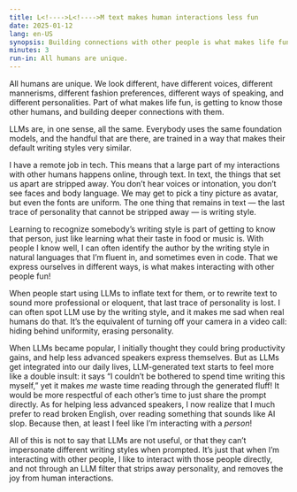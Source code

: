 ```yaml
---
title: L<!---->L<!---->M text makes human interactions less fun
date: 2025-01-12
lang: en-US
synopsis: Building connections with other people is what makes life fun. When humans communicate through LLM-written text, we lose that.
minutes: 3
run-in: All humans are unique.
---
```


All humans are unique.
We look different,
have different voices,
different mannerisms,
different fashion preferences,
different ways of speaking,
and different personalities.
Part of what makes life fun,
is getting to know those other humans,
and building deeper connections with them.

LLMs are, in one sense, all the same.
Everybody uses the same foundation models,
and the handful that are there,
are trained in a way that makes their default writing styles very similar.

I have a remote job in tech.
This means that a large part of my interactions with other humans happens online,
through text.
In text, the things that set us apart are stripped away.
You don’t hear voices or intonation,
you don’t see faces and body language.
We may get to pick a tiny picture as avatar,
but even the fonts are uniform.
The one thing that remains in text
— the last trace of personality that cannot be stripped away —
is writing style.

Learning to recognize somebody’s writing style
is part of getting to know that person,
just like learning what their taste in food or music is.
With people I know well,
I can often identify the author by the writing style
in natural languages that I’m fluent in,
and sometimes even in code.
That we express ourselves in different ways,
is what makes interacting with other people fun!

When people start using <abbr>LLM</abbr>s to inflate text for them,
or to rewrite text to sound more professional or eloquent,
that last trace of personality is lost.
I can often spot LLM use by the writing style,
and it makes me sad when real humans do that.
It’s the equivalent of turning off your camera in a video call:
hiding behind uniformity, erasing personality.

When <abbr>LLM</abbr>s became popular,
I initially thought they could bring productivity gains,
and help less advanced speakers express themselves.
But as <abbr>LLM</abbr>s get integrated into our daily lives,
LLM-generated text starts to feel more like a double insult:
it says “I couldn’t be bothered to spend time writing this myself,”
yet it makes _me_ waste time reading through the generated fluff!
It would be more respectful of each other’s time
to just share the prompt directly.
As for helping less advanced speakers,
I now realize that I much prefer to read broken English,
over reading something that sounds like AI slop.
Because then, at least I feel like I’m interacting with a _person_!

All of this is not to say that <abbr>LLM</abbr>s are not useful,
or that they can’t impersonate different writing styles when prompted.
It’s just that when I’m interacting with other people,
I like to interact with those people directly,
and not through an LLM filter that strips away personality,
and removes the joy from human interactions.

